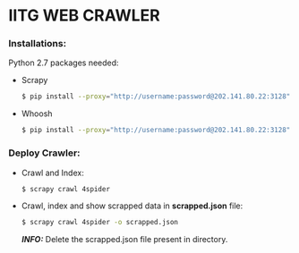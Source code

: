 # IITG WEB CRAWLER

### Installations:

Python 2.7 packages needed:
    
- Scrapy

    ```sh
    $ pip install --proxy="http://username:password@202.141.80.22:3128" scrapy
    ```
    
- Whoosh

    ```sh
    $ pip install --proxy="http://username:password@202.141.80.22:3128" whoosh
    ```
    
### Deploy Crawler:

- Crawl and Index:

    ```sh
    $ scrapy crawl 4spider 
    ```

- Crawl, index and show scrapped data in **scrapped.json** file:

    ```sh
    $ scrapy crawl 4spider -o scrapped.json
    ```
    ***INFO:*** Delete the scrapped.json file present in directory.



    


